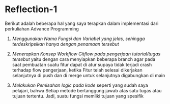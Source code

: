 # Reflection-1

Berikut adalah beberapa hal yang saya terapkan dalam implementasi dari perkuliahan Advance Programming

1. *Menggunakan Nama Fungsi dan Variabel yang jelas, sehingga terdeskripsikan hanya dengan penamaan tersebut*

2. *Menerapkan Konsep Workflow Gitflow pada pengerjaan tutorial/tugas tersebut*
  yaitu dengan cara menyiapkan beberapa branch agar pada saat pembuatan suatu fitur dapat di atur supaya tidak terjadi crash terhadap flow pengerjaan,
  ketika Fitur telah selesai dikerjakan selanjutnya di push dan di merge untuk selanjutnya digabungkan di main 

3. *Melakukan Pemisahan logic pada kode*
   seperti yang sudah saya pelajari, bahwa Setiap metode bertanggung jawab atas satu tugas atau tujuan tertentu. Jadi, suatu fungsi memliki tujuan yang spesifik 
